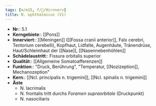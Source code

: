 ```yaml
---
tags: [m/m15, f/🧠/Hirnnerv]
title: N. ophthalmicus (V1)
---
```

- **Nr**:: 5.1
- **Kerngebiete**:: [[Pons]]
- **Innerviert**:: [[Meningen]] ([[Fossa cranii anterior]], Falx cerebri, Tentorium cerebelli), Kopfhaut, Lidfalte, Augenhäute, Tränendrüse, Haut/Schleimhaut der [[Nase]], [[Nasennebenhöhlen]]
- **Schädelaustritt**:: Fissura orbitalis superior
- **Qualität**:: [[Allgemeine Somatoafferenzen]]
- **Funktion**:: "Druck, Berührung", "Temperatur, [[Nozizeption]], Mechanozeption"
- **Kern**:: [[Ncl. principalis n. trigemini]], [[Ncl. spinalis n. trigemini]]
- **Äste**
	- N. lacrimalis
	- N. frontalis tritt durchs *Foramen supraorbitale* (Druckpunkt)
	- N. nasociliaris